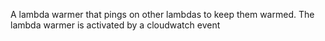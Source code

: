 A lambda warmer that pings on other lambdas to keep them warmed. 
The lambda warmer is activated by a cloudwatch event